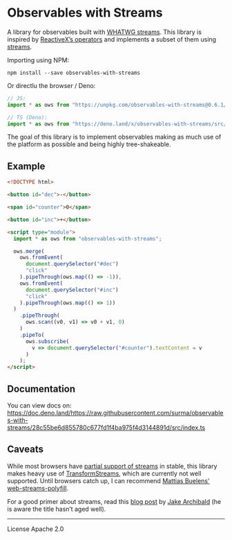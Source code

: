 # Observables with Streams

A library for observables built with
[WHATWG streams](https://streams.spec.whatwg.org). This library is inspired by
[ReactiveX’s operators](http://reactivex.io/documentation/operators.html) and
implements a subset of them using [streams](https://streams.spec.whatwg.org).

Importing using NPM:

```
npm install --save observables-with-streams
```

Or directlu the browser / Deno:

```js
// JS:
import * as ows from "https://unpkg.com/observables-with-streams@0.6.1/dist/esm/index.js";

// TS (Deno):
import * as ows from "https://deno.land/x/observables-with-streams/src/index.ts";
```

The goal of this library is to implement observables making as much use of the
platform as possible and being highly tree-shakeable.

## Example

```html
<!DOCTYPE html>

<button id="dec">-</button>

<span id="counter">0</span>

<button id="inc">+</button>

<script type="module">
  import * as ows from "observables-with-streams";

  ows.merge(
    ows.fromEvent(
      document.querySelector("#dec")
      "click"
    ).pipeThrough(ows.map(() => -1)),
    ows.fromEvent(
      document.querySelector("#inc")
      "click"
    ).pipeThrough(ows.map(() => 1))
  )
    .pipeThrough(
      ows.scan((v0, v1) => v0 + v1, 0)
    )
    .pipeTo(
      ows.subscribe(
        v => document.querySelector("#counter").textContent = v
      )
    );
</script>
```

## Documentation

You can view docs on:
https://doc.deno.land/https://raw.githubusercontent.com/surma/observables-with-streams/28c55be6d855780c677fd1f4ba975f4d3144891d/src/index.ts

## Caveats

While most browsers have
[partial support of streams](https://caniuse.com/#feat=streams) in stable, this
library makes heavy use of
[TransformStreams](https://streams.spec.whatwg.org/#ts-model), which are
currently not well supported. Until browsers catch up, I can recommend
[Mattias Buelens'](https://twitter.com/MattiasBuelens)
[web-streams-polyfill](https://npm.im/web-streams-polyfill).

For a good primer about streams, read this
[blog post](https://jakearchibald.com/2016/streams-ftw/) by
[Jake Archibald](https://twitter.com/jaffathecake/) (he is aware the title
hasn’t aged well).

---

License Apache 2.0
